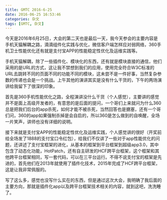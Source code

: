 ```yaml
---
title: GMTC 2016-6-25
date: 2016-06-25 16:53:46
categories: 杂文
tags: [GMTC, 杂文]
---
```

今天是2016年6月25日，大会的第二天也是最后一天，我今天参会的主要内容是手机天猫解耦之路，滴滴组件化实践与优化，微信客户端怎样应对弱网络，360手机卫士性能优化还有就是支付宝APP的性能稳定性优化及运维实践等。
<!--more-->
手机天猫解耦，除了一些插件化、模块化的东西，还有就是模块直接的通信，他们采用的是URL的方式，这让我不禁想到我们的应用，使用完全符合W3C标准的URL去跳转不同的页面不同的功能不同的模块，这未尝不是一件好事，当然复杂参数的传递也会是一个挑战。上午其他的演讲其实是没有什么干货的，下午的两场演讲给我留下了很深的印象。

首先是360手机性能优化之路，全程演讲没什么干货（个人感觉），主要讲的感觉并不是面上高级开发者的，有意思的是后面的提问，一个哥们上来就问为什么360总是把我们后台的app杀死，如何才能不被杀死，当然回答也是搪塞，还有一个哥们问，360的app如果强制杀掉是会自启的，所以360是怎么做到的自唤醒，全场一片笑声，讲师也没有详细的说明。

接下来就是支付宝APP的性能稳定性优化及运维实践，个人感觉讲的很好（开奖前给全场发了1888的支付宝口令红包），给我们不仅讲了一些对于app性能优化的问题，还讲述了支付宝框架的进化，从基本的框架到平台框架到超级app3.0，其中包含了动态化功能，HotPatch，还有自主研发的HCF跨平台框架，这个框架和其他跨平台框架相同，写一套代码，可以在三平台运行。不得不说支付宝的框架是先进的，首先他们在2013年就使用了插件化技术，2015年完成了HCF跨平台框架，这是让我非常佩服的。

写了这么多，感觉也没写什么实在的东西，但是通过这次大会，我明确了我后面的主要方向，那就是插件化app以及跨平台框架技术相关的内容，就到这吧，洗洗睡了。
